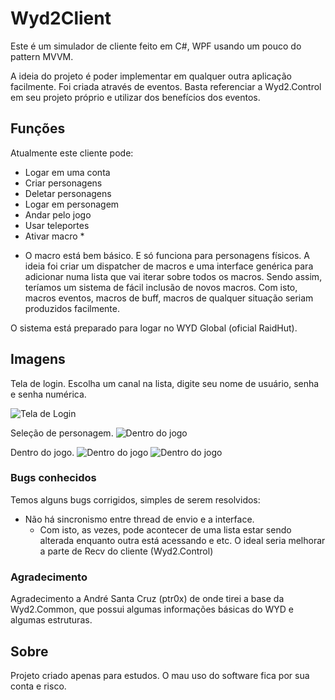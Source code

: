 # Wyd2Client

Este é um simulador de cliente feito em C#, WPF usando um pouco do pattern MVVM.   

A ideia do projeto é poder implementar em qualquer outra aplicação facilmente. Foi criada através de eventos. Basta referenciar a Wyd2.Control em seu projeto próprio e utilizar dos benefícios dos eventos.

## Funções
Atualmente este cliente pode:   

- Logar em uma conta
- Criar personagens
- Deletar personagens
- Logar em personagem 
- Andar pelo jogo
- Usar teleportes
- Ativar macro *

* O macro está bem básico. E só funciona para personagens físicos. A ideia foi criar um dispatcher de macros e uma interface genérica para adicionar numa lista que vai iterar sobre todos os macros.
Sendo assim, teríamos um sistema de fácil inclusão de novos macros. Com isto, macros eventos, macros de buff, macros de qualquer situação seriam produzidos facilmente.

O sistema está preparado para logar no WYD Global (oficial RaidHut). 

## Imagens
Tela de login. Escolha um canal na lista, digite seu nome de usuário, senha e senha numérica.

![Tela de Login](https://github.com/kevinkouketsu/Wyd2Client/blob/master/docs/wyd2client-1.png)

Seleção de personagem. 
![Dentro do jogo](https://github.com/kevinkouketsu/Wyd2Client/blob/master/docs/wyd2client-4.png)

Dentro do jogo. 
![Dentro do jogo](https://github.com/kevinkouketsu/Wyd2Client/blob/master/docs/wyd2client-2.png)
![Dentro do jogo](https://github.com/kevinkouketsu/Wyd2Client/blob/master/docs/wyd2client-3.png)

### Bugs conhecidos

Temos alguns bugs corrigidos, simples de serem resolvidos:
- Não há sincronismo entre thread de envio e a interface. 
    - Com isto, as vezes, pode acontecer de uma lista estar sendo alterada enquanto outra está acessando e etc. O ideal seria melhorar a parte de Recv do cliente (Wyd2.Control)

### Agradecimento
Agradecimento a André Santa Cruz (ptr0x) de onde tirei a base da Wyd2.Common, que possui algumas informações básicas do WYD e algumas estruturas.

## Sobre

Projeto criado apenas para estudos. O mau uso do software fica por sua conta e risco. 
